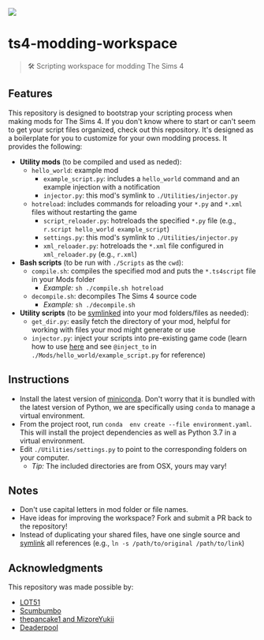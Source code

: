 ![](https://user-images.githubusercontent.com/7295363/160976635-1ca3a6ce-43b6-47c2-98e3-71d0fcb8e11f.png)

# ts4-modding-workspace

> :hammer_and_wrench: Scripting workspace for modding The Sims 4

## Features

This repository is designed to bootstrap your scripting process when making mods for The Sims 4. If you don't know where to start or can't seem to get your script files organized, check out this repository. It's designed as a boilerplate for you to customize for your own modding process. It provides the following:

- **Utility mods** (to be compiled and used as neded):
  - `hello_world`: example mod
    - `example_script.py`: includes a `hello_world` command and an example injection with a notification
    - `injector.py`: this mod's symlink to `./Utilities/injector.py`
  - `hotreload`: includes commands for reloading your `*.py` and `*.xml` files without restarting the game
    - `script_reloader.py`: hotreloads the specified `*.py` file (e.g., `r.script hello_world example_script`)
    - `settings.py`: this mod's symlink to `./Utilities/injector.py`
    - `xml_reloader.py`: hotreloads the `*.xml` file configured in `xml_reloader.py` (e.g., `r.xml`)
- **Bash scripts** (to be run with `./Scripts` as the `cwd`):
  - `compile.sh`: compiles the specified mod and puts the `*.ts4script` file in your Mods folder
    - *Example:* `sh ./compile.sh hotreload`
  - `decompile.sh`: decompiles The Sims 4 source code
    - *Example:* `sh ./decompile.sh`
- **Utility scripts** (to be [symlinked](https://www.google.com/search?q=how+to+make+a+symlink) into your mod folders/files as needed):
  - `get_dir.py`: easily fetch the directory of your mod, helpful for working with files your mod might generate or use
  - `injector.py`: inject your scripts into pre-existing game code (learn how to use [here](https://modthesims.info/showthread.php?p=4751246#post4751246) and see `@inject_to` in `./Mods/hello_world/example_script.py` for reference)

## Instructions

- Install the latest version of [miniconda](https://docs.conda.io/en/latest/miniconda.html#latest-miniconda-installer-links).
Don't worry that it is bundled with the latest version of Python, we are specifically using `conda` to manage a virtual
environment.
- From the project root, run `conda  env create --file environment.yaml`. This will install the project dependencies as
well as Python 3.7 in a virtual environment.
- Edit `./Utilities/settings.py` to point to the corresponding folders on your computer.
  - *Tip:* The included directories are from OSX, yours may vary!

## Notes

- Don't use capital letters in mod folder or file names.
- Have ideas for improving the workspace? Fork and submit a PR back to the repository!
- Instead of duplicating your shared files, have one single source and [symlink](https://www.google.com/search?q=how+to+make+a+symlink) all references (e.g., `ln -s /path/to/original /path/to/link`)

## Acknowledgments

This repository was made possible by:

- [LOT51](https://lot51.cc/)
- [Scumbumbo](https://scumbumbomods.com/)
- [thepancake1 and MizoreYukii](https://www.patreon.com/pancakemizore)
- [Deaderpool](https://deaderpool-mccc.com/)
